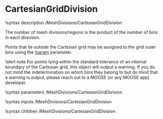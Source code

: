 # CartesianGridDivision

!syntax description /MeshDivisions/CartesianGridDivision

The number of mesh divisions/regions is the product of the number of bins in each direction.

Points that lie outside the Cartesian grid may be assigned to the grid outer bins
using the [!param](/MeshDivisions/CartesianGridDivision/assign_domain_outside_grid_to_border)
parameter.

!alert note
For points lying within the standard tolerance of an internal boundary of the Cartesian grid, this object
will output a warning. If you do not mind the indetermination on which bins they belong to but do mind
that a warning is output, please reach out to a MOOSE (or any MOOSE app) developer.

!syntax parameters /MeshDivisions/CartesianGridDivision

!syntax inputs /MeshDivisions/CartesianGridDivision

!syntax children /MeshDivisions/CartesianGridDivision
